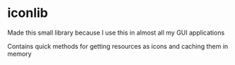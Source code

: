 # iconlib

Made this small library because I use this in almost all my GUI applications

Contains quick methods for getting resources as icons and caching them in memory